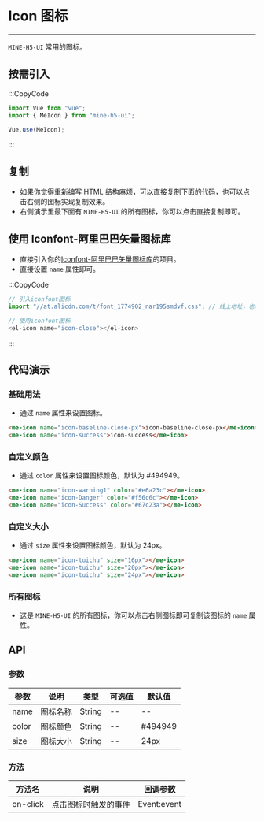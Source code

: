 # Icon 图标

---

`MINE-H5-UI` 常用的图标。

## 按需引入

:::CopyCode

```JavaScript
import Vue from "vue";
import { MeIcon } from "mine-h5-ui";

Vue.use(MeIcon);
```

:::

## 复制

- 如果你觉得重新编写 HTML 结构麻烦，可以直接复制下面的代码，也可以点击右侧的图标实现复制效果。
- 右侧演示里最下面有 `MINE-H5-UI` 的所有图标，你可以点击直接复制即可。

## 使用 Iconfont-阿里巴巴矢量图标库

- 直接引入你的[Iconfont-阿里巴巴矢量图标库](https://www.iconfont.cn/)的项目。
- 直接设置 `name` 属性即可。

:::CopyCode

```JavaScript
// 引入iconfont图标
import "//at.alicdn.com/t/font_1774902_nar195smdvf.css"; // 线上地址，也可以使用线下文件

// 使用iconfont图标
<el-icon name="icon-close"></el-icon>
```

:::

## 代码演示

### 基础用法

- 通过 `name` 属性来设置图标。

```HTML
<me-icon name="icon-baseline-close-px">icon-baseline-close-px</me-icon>
<me-icon name="icon-success">icon-success</me-icon>
```

### 自定义颜色

- 通过 `color` 属性来设置图标颜色，默认为 #494949。

```HTML
<me-icon name="icon-warning1" color="#e6a23c"></me-icon>
<me-icon name="icon-Danger" color="#f56c6c"></me-icon>
<me-icon name="icon-Success" color="#67c23a"></me-icon>
```

### 自定义大小

- 通过 `size` 属性来设置图标颜色，默认为 24px。

```HTML
<me-icon name="icon-tuichu" size="16px"></me-icon>
<me-icon name="icon-tuichu" size="20px"></me-icon>
<me-icon name="icon-tuichu" size="24px"></me-icon>
```

### 所有图标

- 这是 `MINE-H5-UI` 的所有图标，你可以点击右侧图标即可复制该图标的 `name` 属性。

## API

### 参数

| 参数  | 说明     | 类型   | 可选值 | 默认值  |
| ----- | -------- | ------ | ------ | ------- |
| name  | 图标名称 | String | --     | --      |
| color | 图标颜色 | String | --     | #494949 |
| size  | 图标大小 | String | --     | 24px    |

### 方法

| 方法名   | 说明                 | 回调参数    |
| -------- | -------------------- | ----------- |
| on-click | 点击图标时触发的事件 | Event:event |
